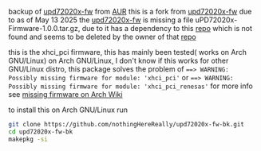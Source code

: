 backup of [upd72020x-fw](https://aur.archlinux.org/packages/upd72020x-fw) from [AUR](https://aur.archlinux.org)
this is a fork from [upd72020x-fw](https://aur.archlinux.org/packages/upd72020x-fw)
due to as of May 13 2025 the [upd72020x-fw](https://aur.archlinux.org/packages/upd72020x-fw)
is missing a file uPD72020x-Firmware-1.0.0.tar.gz, due to it has a dependency to this
[repo](https://github.com/denisandroid/uPD72020x-Firmware) which is not found
and seems to be deleted by the owner of that [repo](https://github.com/denisandroid/uPD72020x-Firmware)


this is the xhci_pci firmware, this has mainly been tested( works on Arch GNU/Linux)
on Arch GNU/Linux, I don't know if this works for other GNU/Linux distro,
this package solves the problem of `==> WARNING: Possibly missing firmware for module: 'xhci_pci'`
or `==> WARNING: Possibly missing firmware for module: 'xhci_pci_renesas'`
for more info see [missing firmware on Arch Wiki](https://wiki.archlinux.org/title/Mkinitcpio#Possibly_missing_firmware_for_module_XXXX)


to install this on Arch GNU/Linux run
```bash
git clone https://github.com/nothingHereReally/upd72020x-fw-bk.git
cd upd72020x-fw-bk
makepkg -si
```

